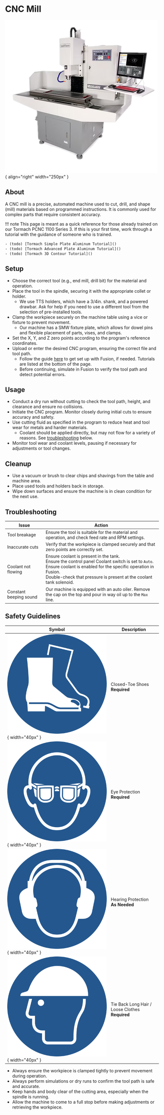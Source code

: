 # CNC Mill

![CNC mill](cnc_mill.png){ align="right" width="250px" }

## About

A CNC mill is a precise, automated machine used to cut, drill, and shape (mill) materials based on programmed instructions. It is commonly used for complex parts that require consistent accuracy.

!!! note
    This page is meant as a quick reference for those already trained on our Tormach PCNC 1100 Series 3. If this is your first time, work through a tutorial with the guidance of someone who is trained.

    - (todo) [Tormach Simple Plate Aluminum Tutorial]()
    - (todo) [Tormach Advanced Plate Aluminum Tutorial]()
    - (todo) [Tormach 3D Contour Tutorial]()

## Setup

- Choose the correct tool (e.g., end mill, drill bit) for the material and operation.
- Place the tool in the spindle, securing it with the appropriate collet or holder.
  - We use TTS holders, which have a 3/4in. shank, and a powered drawbar. Ask for help if you need to use a different tool from the selection of pre-installed tools.
- Clamp the workpiece securely on the machine table using a vice or fixture to prevent movement.
  - Our machine has a SMW fixture plate, which allows for dowel pins and flexible placement of parts, vises, and clamps.
- Set the X, Y, and Z zero points according to the program's reference coordinates.
- Upload or enter the desired CNC program, ensuring the correct file and tool path.
  - Follow the guide [here](../fusion360.md) to get set up with Fusion, if needed. Tutorials are listed at the bottom of the page.
  - Before continuing, simulate in Fusion to verify the tool path and detect potential errors.

## Usage

- Conduct a dry run without cutting to check the tool path, height, and clearance and ensure no collisions.
- Initiate the CNC program. Monitor closely during initial cuts to ensure accuracy and safety.
- Use cutting fluid as specified in the program to reduce heat and tool wear for metals and harder materials.
  - Coolant should be applied directly, but may not flow for a variety of reasons. See [troubleshooting](#troubleshooting) below.
- Monitor tool wear and coolant levels, pausing if necessary for adjustments or tool changes.

## Cleanup

- Use a vacuum or brush to clear chips and shavings from the table and machine area.
- Place used tools and holders back in storage.
- Wipe down surfaces and ensure the machine is in clean condition for the next use.

## Troubleshooting

| Issue | Action |
| ----- | ------ |
| Tool breakage | Ensure the tool is suitable for the material and operation, and check feed rate and RPM settings. |
| Inaccurate cuts | Verify that the workpiece is clamped securely and that zero points are correctly set. |
| Coolant not flowing | Ensure coolant is present in the tank. <br/>Ensure the control panel Coolant switch is set to `Auto`. <br/>Ensure coolant is enabled for the specific operation in Fusion. <br/>Double-check that pressure is present at the coolant tank solenoid. |
| Constant beeping sound | Our machine is equipped with an auto oiler. Remove the cap on the top and pour in way oil up to the `Max` line. |

## Safety Guidelines

| Symbol | Description |
| ------ | ----------- |
| ![Closed-Toe Shoes](../../safety/ISO_7010_icons/M008%20Closed%20Toe%20Shoes.png){ width="40px" } | Closed-Toe Shoes <br/> **Required** |
| ![Eye Protection](../../safety/ISO_7010_icons/M004%20Safety%20Glasses.png){ width="40px" } | Eye Protection <br/> **Required** |
| ![Hearing Protection](../../safety/ISO_7010_icons/M003%20Hearing%20Protection.png){ width="40px" } | Hearing Protection <br/> **As Needed** |
| ![Long Hair](../../safety/ISO_7010_icons/M014%20Hard%20Hat.png){ width="40px" } | Tie Back Long Hair / Loose Clothes <br/> **Required** |

- Always ensure the workpiece is clamped tightly to prevent movement during operation.
- Always perform simulations or dry runs to confirm the tool path is safe and accurate.
- Keep hands and body clear of the cutting area, especially when the spindle is running.
- Allow the machine to come to a full stop before making adjustments or retrieving the workpiece.
